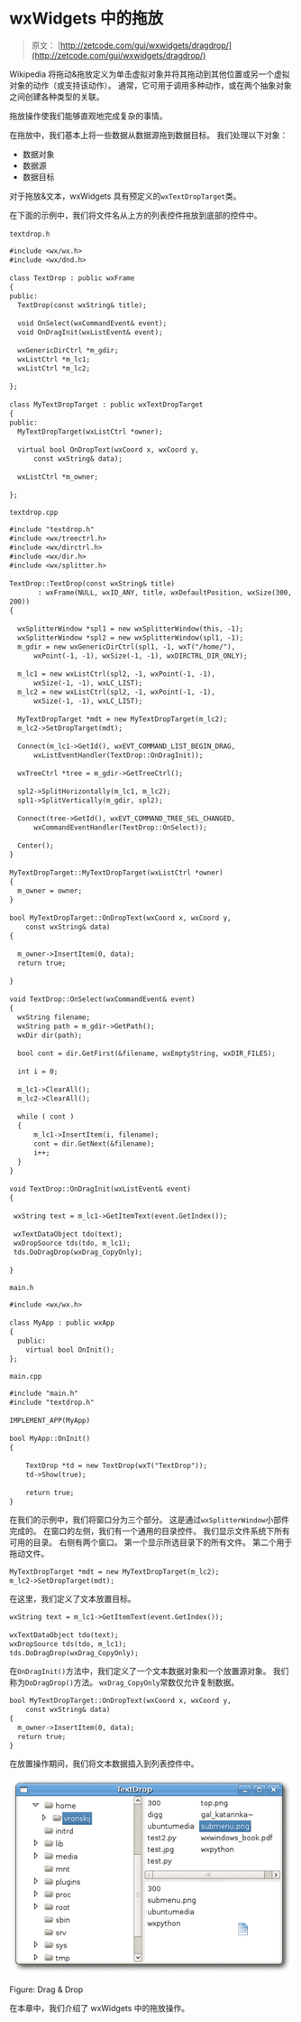 # wxWidgets 中的拖放

> 原文： [http://zetcode.com/gui/wxwidgets/dragdrop/](http://zetcode.com/gui/wxwidgets/dragdrop/)

Wikipedia 将拖动&拖放定义为单击虚拟对象并将其拖动到其他位置或另一个虚拟对象的动作（或支持该动作）。 通常，它可用于调用多种动作，或在两个抽象对象之间创建各种类型的关联。

拖放操作使我们能够直观地完成复杂的事情。

在拖放中，我们基本上将一些数据从数据源拖到数据目标。 我们处理以下对象：

*   数据对象
*   数据源
*   数据目标

对于拖放&文本，wxWidgets 具有预定义的`wxTextDropTarget`类。

在下面的示例中，我们将文件名从上方的列表控件拖放到底部的控件中。

`textdrop.h`

```
#include <wx/wx.h>
#include <wx/dnd.h>

class TextDrop : public wxFrame
{
public:
  TextDrop(const wxString& title);

  void OnSelect(wxCommandEvent& event);
  void OnDragInit(wxListEvent& event);

  wxGenericDirCtrl *m_gdir;
  wxListCtrl *m_lc1;
  wxListCtrl *m_lc2;

};

class MyTextDropTarget : public wxTextDropTarget
{
public:
  MyTextDropTarget(wxListCtrl *owner);

  virtual bool OnDropText(wxCoord x, wxCoord y, 
      const wxString& data);

  wxListCtrl *m_owner;

};

```

`textdrop.cpp`

```
#include "textdrop.h"
#include <wx/treectrl.h>
#include <wx/dirctrl.h>
#include <wx/dir.h>
#include <wx/splitter.h>

TextDrop::TextDrop(const wxString& title)
       : wxFrame(NULL, wxID_ANY, title, wxDefaultPosition, wxSize(300, 200))
{

  wxSplitterWindow *spl1 = new wxSplitterWindow(this, -1);
  wxSplitterWindow *spl2 = new wxSplitterWindow(spl1, -1);
  m_gdir = new wxGenericDirCtrl(spl1, -1, wxT("/home/"), 
      wxPoint(-1, -1), wxSize(-1, -1), wxDIRCTRL_DIR_ONLY);

  m_lc1 = new wxListCtrl(spl2, -1, wxPoint(-1, -1), 
      wxSize(-1, -1), wxLC_LIST);
  m_lc2 = new wxListCtrl(spl2, -1, wxPoint(-1, -1), 
      wxSize(-1, -1), wxLC_LIST);

  MyTextDropTarget *mdt = new MyTextDropTarget(m_lc2);
  m_lc2->SetDropTarget(mdt);

  Connect(m_lc1->GetId(), wxEVT_COMMAND_LIST_BEGIN_DRAG, 
      wxListEventHandler(TextDrop::OnDragInit));

  wxTreeCtrl *tree = m_gdir->GetTreeCtrl();

  spl2->SplitHorizontally(m_lc1, m_lc2);
  spl1->SplitVertically(m_gdir, spl2);

  Connect(tree->GetId(), wxEVT_COMMAND_TREE_SEL_CHANGED, 
      wxCommandEventHandler(TextDrop::OnSelect));

  Center();
}

MyTextDropTarget::MyTextDropTarget(wxListCtrl *owner)
{
  m_owner = owner;
}

bool MyTextDropTarget::OnDropText(wxCoord x, wxCoord y, 
    const wxString& data)
{

  m_owner->InsertItem(0, data);
  return true;

}

void TextDrop::OnSelect(wxCommandEvent& event)
{
  wxString filename;
  wxString path = m_gdir->GetPath();
  wxDir dir(path);

  bool cont = dir.GetFirst(&filename, wxEmptyString, wxDIR_FILES);

  int i = 0;

  m_lc1->ClearAll();
  m_lc2->ClearAll();

  while ( cont )
  {
      m_lc1->InsertItem(i, filename);
      cont = dir.GetNext(&filename);
      i++;
  }
}

void TextDrop::OnDragInit(wxListEvent& event)
{

 wxString text = m_lc1->GetItemText(event.GetIndex());

 wxTextDataObject tdo(text);
 wxDropSource tds(tdo, m_lc1);
 tds.DoDragDrop(wxDrag_CopyOnly);

}

```

`main.h`

```
#include <wx/wx.h>

class MyApp : public wxApp
{
  public:
    virtual bool OnInit();
};

```

`main.cpp`

```
#include "main.h"
#include "textdrop.h"

IMPLEMENT_APP(MyApp)

bool MyApp::OnInit()
{

    TextDrop *td = new TextDrop(wxT("TextDrop"));
    td->Show(true);

    return true;
}

```

在我们的示例中，我们将窗口分为三个部分。 这是通过`wxSplitterWindow`小部件完成的。 在窗口的左侧，我们有一个通用的目录控件。 我们显示文件系统下所有可用的目录。 右侧有两个窗口。 第一个显示所选目录下的所有文件。 第二个用于拖动文件。

```
MyTextDropTarget *mdt = new MyTextDropTarget(m_lc2);
m_lc2->SetDropTarget(mdt);

```

在这里，我们定义了文本放置目标。

```
wxString text = m_lc1->GetItemText(event.GetIndex());

wxTextDataObject tdo(text);
wxDropSource tds(tdo, m_lc1);
tds.DoDragDrop(wxDrag_CopyOnly);

```

在`OnDragInit()`方法中，我们定义了一个文本数据对象和一个放置源对象。 我们称为`DoDragDrop()`方法。 `wxDrag_CopyOnly`常数仅允许复制数据。

```
bool MyTextDropTarget::OnDropText(wxCoord x, wxCoord y, 
    const wxString& data)
{
  m_owner->InsertItem(0, data);
  return true;
}

```

在放置操作期间，我们将文本数据插入到列表控件中。

![Drag & Drop](img/6ec376bad67662f1b513d92f5335fdbc.jpg)

Figure: Drag & Drop

在本章中，我们介绍了 wxWidgets 中的拖放操作。